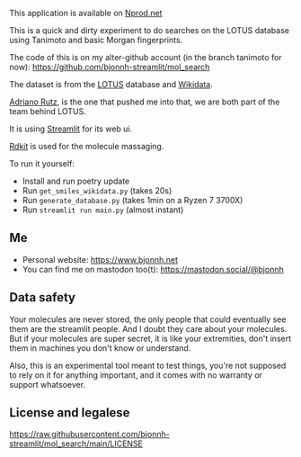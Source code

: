 This application is available on [Nprod.net](https://search.nprod.net/)

This is a quick and dirty experiment to do searches on the LOTUS database using Tanimoto and basic Morgan fingerprints.

The code of this is on my alter-github account (in the branch tanimoto for now): https://github.com/bjonnh-streamlit/mol_search

The dataset is from the [LOTUS](https://lotus.nprod.net/) database and [Wikidata](https://www.wikidata.org).

[Adriano Rutz](https://adafede.github.io/), is the one that pushed me into that, we are both part of the team behind LOTUS.

It is using [Streamlit](https://streamlit.io)  for its web ui.

[Rdkit](https://www.rdkit.org) is used for the molecule massaging.

To run it yourself:
- Install and run poetry update
- Run `get_smiles_wikidata.py`  (takes 20s)
- Run `generate_database.py`    (takes 1min on a Ryzen 7 3700X)
- Run `streamlit run main.py`   (almost instant)

## **Me**

- Personal website: https://www.bjonnh.net
- You can find me on mastodon too(t): https://mastodon.social/@bjonnh


## **Data safety**

Your molecules are never stored, the only people that could eventually see them are the streamlit people. 
And I doubt they care about your molecules. But if your molecules are super secret, it is like your extremities, don't insert 
them in machines you don't know or understand.

Also, this is an experimental tool meant to test things, you're not supposed to rely on it for anything important, and
it comes with no warranty or support whatsoever.

## **License and legalese**

https://raw.githubusercontent.com/bjonnh-streamlit/mol_search/main/LICENSE

